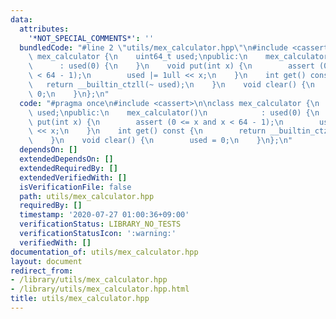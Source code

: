 ```yaml
---
data:
  attributes:
    '*NOT_SPECIAL_COMMENTS*': ''
  bundledCode: "#line 2 \"utils/mex_calculator.hpp\"\n#include <cassert>\n\nclass\
    \ mex_calculator {\n    uint64_t used;\npublic:\n    mex_calculator()\n      \
    \      : used(0) {\n    }\n    void put(int x) {\n        assert (0 <= x and x\
    \ < 64 - 1);\n        used |= 1ull << x;\n    }\n    int get() const {\n     \
    \   return __builtin_ctzll(~ used);\n    }\n    void clear() {\n        used =\
    \ 0;\n    }\n};\n"
  code: "#pragma once\n#include <cassert>\n\nclass mex_calculator {\n    uint64_t\
    \ used;\npublic:\n    mex_calculator()\n            : used(0) {\n    }\n    void\
    \ put(int x) {\n        assert (0 <= x and x < 64 - 1);\n        used |= 1ull\
    \ << x;\n    }\n    int get() const {\n        return __builtin_ctzll(~ used);\n\
    \    }\n    void clear() {\n        used = 0;\n    }\n};\n"
  dependsOn: []
  extendedDependsOn: []
  extendedRequiredBy: []
  extendedVerifiedWith: []
  isVerificationFile: false
  path: utils/mex_calculator.hpp
  requiredBy: []
  timestamp: '2020-07-27 01:00:36+09:00'
  verificationStatus: LIBRARY_NO_TESTS
  verificationStatusIcon: ':warning:'
  verifiedWith: []
documentation_of: utils/mex_calculator.hpp
layout: document
redirect_from:
- /library/utils/mex_calculator.hpp
- /library/utils/mex_calculator.hpp.html
title: utils/mex_calculator.hpp
---
```

